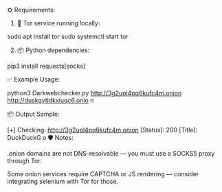 ⚙️ Requirements:

1. 🧱 Tor service running locally:

sudo apt install tor
sudo systemctl start tor


2. 📦 Python dependencies:

pip3 install requests[socks]


✅ Example Usage:

python3 Darkwebchecker.py http://3g2upl4pq6kufc4m.onion http://duskgytldkxiuqc6.onio
n

📦 Output Sample:

[+] Checking: http://3g2upl4pq6kufc4m.onion
    [Status]: 200
    [Title]: DuckDuckG
    o
    🛡️ Notes:

.onion domains are not DNS-resolvable — you must use a SOCKS5 proxy through Tor.

Some onion services require CAPTCHA or JS rendering — consider integrating selenium with Tor for those.
